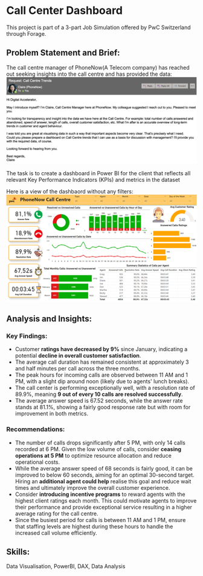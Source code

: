 # Call Center Dashboard
This project is part of a 3-part Job Simulation offered by PwC Switzerland through Forage.

## Problem Statement and Brief:
The call centre manager of PhoneNow(A Telecom company) has reached out seeking insights into the call centre and has provided the data:
![Client Brief](brief.png)

The task is to create a dashboard in Power BI for the client that reflects all relevant Key Performance Indicators (KPIs) and metrics in the dataset

Here is a view of the dashbaord without any filters:
![Dashboard Thumbnail](thumbnail.png)

## Analysis and Insights:
### Key Findings:
- Customer **ratings have decreased by 9%** since January, indicating a potential **decline in overall customer satisfaction**.
- The average call duration has remained consistent at approximately 3 and half minutes per call across the three months.
- The peak hours for incoming calls are observed between 11 AM and 1 PM, with a slight dip around noon (likely due to agents' lunch breaks).
- The call center is performing exceptionally well, with a resolution rate of 89.9%, meaning **9 out of every 10 calls are resolved successfully**.
- The average answer speed is 67.52 seconds, while the answer rate stands at 81.1%, showing a fairly good response rate but with room for improvement in both metrics.

### Recommendations:
- The number of calls drops significantly after 5 PM, with only 14 calls recorded at 6 PM. Given the low volume of calls, consider **ceasing operations at 5 PM** to optimize resource allocation and reduce operational costs.
- While the average answer speed of 68 seconds is fairly good, it can be improved to below 60 seconds, aiming for an optimal 30-second target. Hiring an **additional agent could help** realise this goal and reduce wait times and ultimately improve the overall customer experience.
- Consider **introducing incentive programs** to reward agents with the highest client ratings each month. This could motivate agents to improve their performance and provide exceptional service resulting in a higher average rating for the call centre.
- Since the busiest period for calls is between 11 AM and 1 PM, ensure that staffing levels are highest during these hours to handle the increased call volume efficiently.

## Skills:
Data Visualisation, PowerBI, DAX, Data Analysis


